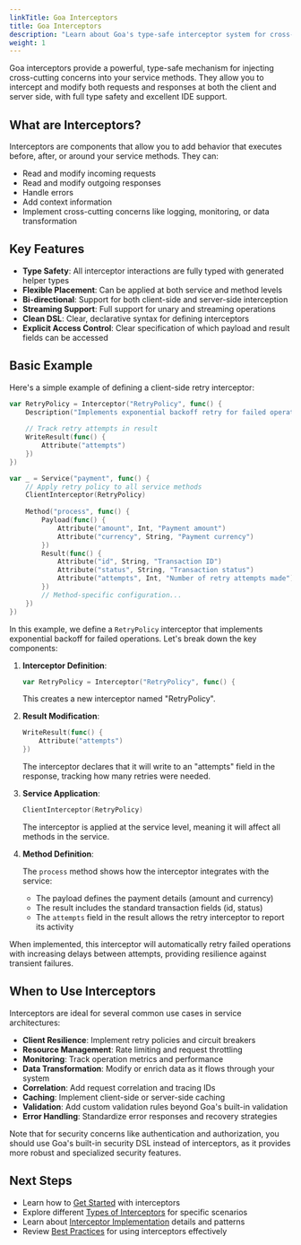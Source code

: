 ```yaml
---
linkTitle: Goa Interceptors
title: Goa Interceptors
description: "Learn about Goa's type-safe interceptor system for cross-cutting concerns"
weight: 1
---
```


Goa interceptors provide a powerful, type-safe mechanism for injecting
cross-cutting concerns into your service methods. They allow you to intercept
and modify both requests and responses at both the client and server side, with
full type safety and excellent IDE support.

## What are Interceptors?

Interceptors are components that allow you to add behavior that executes before,
after, or around your service methods. They can:

- Read and modify incoming requests
- Read and modify outgoing responses
- Handle errors
- Add context information
- Implement cross-cutting concerns like logging, monitoring, or data transformation

## Key Features

- **Type Safety**: All interceptor interactions are fully typed with generated helper types
- **Flexible Placement**: Can be applied at both service and method levels
- **Bi-directional**: Support for both client-side and server-side interception
- **Streaming Support**: Full support for unary and streaming operations
- **Clean DSL**: Clear, declarative syntax for defining interceptors
- **Explicit Access Control**: Clear specification of which payload and result fields can be accessed

## Basic Example

Here's a simple example of defining a client-side retry interceptor:

```go
var RetryPolicy = Interceptor("RetryPolicy", func() {
    Description("Implements exponential backoff retry for failed operations")
    
    // Track retry attempts in result
    WriteResult(func() {
        Attribute("attempts")
    })
})

var _ = Service("payment", func() {
    // Apply retry policy to all service methods
    ClientInterceptor(RetryPolicy)
    
    Method("process", func() {
        Payload(func() {
            Attribute("amount", Int, "Payment amount")
            Attribute("currency", String, "Payment currency")
        })
        Result(func() {
            Attribute("id", String, "Transaction ID")
            Attribute("status", String, "Transaction status")
            Attribute("attempts", Int, "Number of retry attempts made")
        })
        // Method-specific configuration...
    })
})
```
In this example, we define a `RetryPolicy` interceptor that implements
exponential backoff for failed operations. Let's break down the key components:

1. **Interceptor Definition**:

   ```go
   var RetryPolicy = Interceptor("RetryPolicy", func() {
   ```

   This creates a new interceptor named "RetryPolicy".

2. **Result Modification**:

   ```go
   WriteResult(func() {
       Attribute("attempts")
   })
   ```

   The interceptor declares that it will write to an "attempts" field in the
   response, tracking how many retries were needed.

3. **Service Application**:

   ```go
   ClientInterceptor(RetryPolicy)
   ```

   The interceptor is applied at the service level, meaning it will affect all methods in the service.

4. **Method Definition**:

   The `process` method shows how the interceptor integrates with the service:
   - The payload defines the payment details (amount and currency)
   - The result includes the standard transaction fields (id, status)
   - The `attempts` field in the result allows the retry interceptor to report its activity

When implemented, this interceptor will automatically retry failed operations
with increasing delays between attempts, providing resilience against transient
failures.

## When to Use Interceptors

Interceptors are ideal for several common use cases in service architectures:

- **Client Resilience**: Implement retry policies and circuit breakers
- **Resource Management**: Rate limiting and request throttling
- **Monitoring**: Track operation metrics and performance
- **Data Transformation**: Modify or enrich data as it flows through your system
- **Correlation**: Add request correlation and tracing IDs
- **Caching**: Implement client-side or server-side caching
- **Validation**: Add custom validation rules beyond Goa's built-in validation
- **Error Handling**: Standardize error responses and recovery strategies

Note that for security concerns like authentication and authorization, you
should use Goa's built-in security DSL instead of interceptors, as it provides
more robust and specialized security features.

## Next Steps

- Learn how to [Get Started](1-getting-started) with interceptors
- Explore different [Types of Interceptors](2-interceptor-types) for specific scenarios
- Learn about [Interceptor Implementation](3-interceptor-implementation) details and patterns
- Review [Best Practices](4-best-practices) for using interceptors effectively

